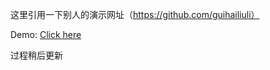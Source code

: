 这里引用一下别人的演示网址（https://github.com/guihailiuli）


Demo: [Click here](https://huanyouchen.github.io/demo/imooc/tinyHeart/tinyHeart.html)


过程稍后更新
